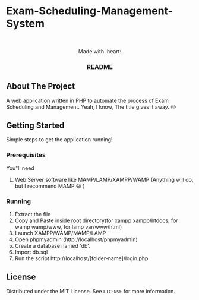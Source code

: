 #                                                  Exam-Scheduling-Management-System

<!-- PROJECT LOGO -->
<br />
<p align="center">
  Made with :heart:

  <h3 align="center">README</h3>

  
</p>



<!-- ABOUT THE PROJECT -->
## About The Project
  A web application written in PHP to automate the process of Exam Scheduling and Management. Yeah, I know, The title gives it away. :stuck_out_tongue:

<!-- GETTING STARTED -->
## Getting Started

Simple steps to get the application running!

### Prerequisites

You"ll need
1. Web Server software like MAMP/LAMP/XAMPP/WAMP (Anything will do, but I recommend MAMP :smiley: )


### Running

1. Extract the file
2. Copy and Paste inside root directory(for xampp xampp/htdocs, for wamp wamp/www, for lamp var/www/html)
3. Launch XAMPP/WAMP/MAMP/LAMP
4. Open phpmyadmin (http://localhost/phpmyadmin)
5. Create a database named 'db'.
6. Import db.sql
7. Run the script http://localhost/[folder-name]/login.php




<!-- LICENSE -->
## License

Distributed under the MIT License. See `LICENSE` for more information.



